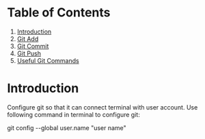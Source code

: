 
#  Table of Contents


1. [Introduction](README.md#create-a-file)
2. [Git Add](README.md#git-add)
3. [Git Commit](README.md#git-commit)
4. [Git Push](README.md#git-push)
5. [Useful Git Commands](README.md#useful-git-commands)


# Introduction 

Configure git so that it can connect terminal with user account. Use following command in terminal to configure git:

git config --global user.name "user name"



